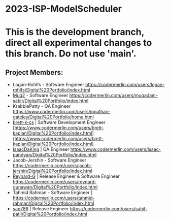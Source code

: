 # 2023-ISP-ModelScheduler
# This is the development branch, direct all experimental changes to this branch. Do not use 'main'.

## Project Members:
* Logan-Rohlfs - Software Engineer
https://codermerlin.com/users/logan-rohlfs/Digital%20Portfolio/index.html
* [Muq2](https://github.com/Muq2) - Software Engineer https://codermerlin.com/users/muqadam-sabir/Digital%20Portfolio/index.html
* KrabbiePatty - QA Engineer
https://www.codermerlin.com/users/jonathan-gateley/Digital%20Portfolio/home.html
* [brett-k-cs](https://github.com/brett-k-cs) | Software Development Engineer
[https://www.codermerlin.com/users/brett-kaplan/Digital%20Portfolio/index.html](https://www.codermerlin.com/users/brett-kaplan/Digital%20Portfolio/index.html)
* [IsaacDaKing](https://github.com/IsaacDaKing) | QA Engineer
https://www.codermerlin.com/users/isaac-pandyan/Digital%20Portfolio/index.html
* Jacob-Jershin - Software Engineer https://codermerlin.com/users/jacob-jershin/Digital%20Portfolio/index.html
* [Reynard-G](https://github.com/Reynard-G) | Release Engineer & Software Engineer https://codermerlin.com/users/reynard-gunawan/Digital%20Portfolio/index.html
* Tahmid Rahman - Software Engineer | https://codermerlin.com/users/tahmid-rahman/Digital%20Portfolio/index.html
* [sap786](https://github.com/sap786) | Release Engineer https://codermerlin.com/users/sahil-patil/Digital%20Portfolio/index.html
